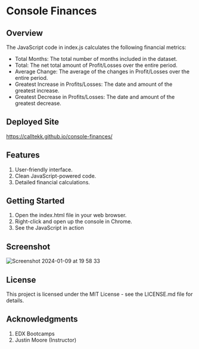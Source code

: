 # Console Finances
## Overview
The JavaScript code in index.js calculates the following financial metrics:
- Total Months: The total number of months included in the dataset.
- Total: The net total amount of Profit/Losses over the entire period.
- Average Change: The average of the changes in Profit/Losses over the entire period.
- Greatest Increase in Profits/Losses: The date and amount of the greatest increase.
- Greatest Decrease in Profits/Losses: The date and amount of the greatest decrease.
## Deployed Site
https://calltekk.github.io/console-finances/
## Features
1. User-friendly interface.
2. Clean JavaScript-powered code.
3. Detailed financial calculations.
## Getting Started
1. Open the index.html file in your web browser.
2. Right-click and open up the console in Chrome.
3. See the JavaScript in action
## Screenshot
![Screenshot 2024-01-09 at 19 58 33](https://github.com/calltekk/console-finances/assets/112567796/b277440a-6453-464f-9751-3646839b9066)
## License
This project is licensed under the MIT License - see the LICENSE.md file for details.
## Acknowledgments
1. EDX Bootcamps
2. Justin Moore (Instructor)
